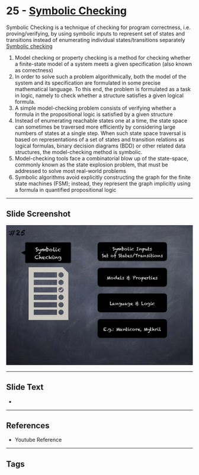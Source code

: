 
# 25 - [Symbolic Checking](./Symbolic%20Checking.md)

Symbolic Checking is a technique of checking for program correctness, i.e. proving/verifying, by using symbolic inputs to represent set of states and transitions instead of enumerating individual states/transitions separately [Symbolic checking](https://en.wikipedia.org/wiki/Model`checking#Symbolic`model`checking)


1.  Model checking or property checking is a method for checking whether a finite-state model of a system meets a given specification (also known as correctness)
2.  In order to solve such a problem algorithmically, both the model of the system and its specification are formulated in some precise mathematical language. To this end, the problem is formulated as a task in logic, namely to check whether a structure satisfies a given logical formula.
3.  A simple model-checking problem consists of verifying whether a formula in the propositional logic is satisfied by a given structure
4.  Instead of enumerating reachable states one at a time, the state space can sometimes be traversed more efficiently by considering large numbers of states at a single step. When such state space traversal is based on representations of a set of states and transition relations as logical formulas, binary decision diagrams (BDD) or other related data structures, the model-checking method is symbolic.
5.  Model-checking tools face a combinatorial blow up of the state-space, commonly known as the state explosion problem, that must be addressed to solve most real-world problems
6.  Symbolic algorithms avoid explicitly constructing the graph for the finite state machines (FSM); instead, they represent the graph implicitly using a formula in quantified propositional logic


___
## Slide Screenshot
![025.png](../../images/6.%20Audit%20Techniques%20and%20Tools%20101/025.png)
___
## Slide Text
- 
___
## References
- Youtube Reference
___
## Tags
